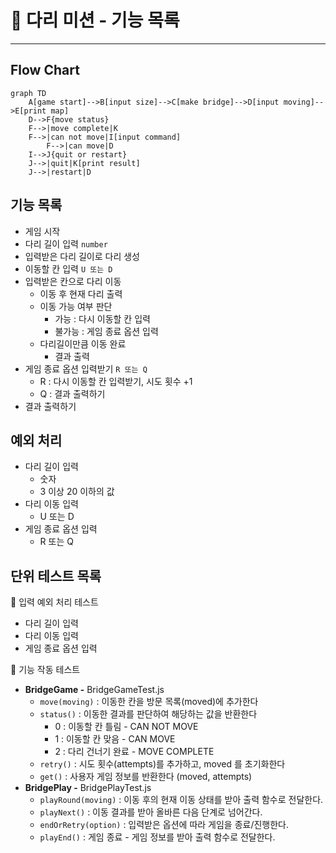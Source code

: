 # 🌉 다리 미션 - 기능 목록

---

## Flow Chart

```mermaid
graph TD
    A[game start]-->B[input size]-->C[make bridge]-->D[input moving]-->E[print map]
    D-->F{move status}
    F-->|move complete|K
    F-->|can not move|I[input command]
		F-->|can move|D
    I-->J{quit or restart}
    J-->|quit|K[print result]
    J-->|restart|D
```


## 기능 목록

- 게임 시작
- 다리 길이 입력 `number`
- 입력받은 다리 길이로 다리 생성
- 이동할 칸 입력 `U 또는 D`
- 입력받은 칸으로 다리 이동
    - 이동 후 현재 다리 출력
    - 이동 가능 여부 판단
        - 가능 : 다시 이동할 칸 입력
        - 불가능 : 게임 종료 옵션 입력
    - 다리길이만큼 이동 완료
        - 결과 출력
- 게임 종료 옵션 입력받기 `R 또는 Q`
    - R : 다시 이동할 칸 입력받기, 시도 횟수 +1
    - Q : 결과 출력하기
- 결과 출력하기


## 예외 처리

- 다리 길이 입력
    - 숫자
    - 3 이상 20 이하의 값
- 다리 이동 입력
    - U 또는 D
- 게임 종료 옵션 입력
    - R 또는 Q


## 단위 테스트 목록

<aside>
📖 입력 예외 처리 테스트

</aside>

- 다리 길이 입력
- 다리 이동 입력
- 게임 종료 옵션 입력

<aside>
📖 기능 작동 테스트

</aside>

- **BridgeGame -** BridgeGameTest.js
    - `move(moving)` : 이동한 칸을 방문 목록(moved)에 추가한다
    - `status()` : 이동한 결과를 판단하여 해당하는 값을 반환한다
        - 0 : 이동할 칸 틀림 - CAN NOT MOVE
        - 1 : 이동할 칸 맞음 - CAN MOVE
        - 2 : 다리 건너기 완료 - MOVE COMPLETE
    - `retry()` : 시도 횟수(attempts)를 추가하고, moved 를 초기화한다
    - `get()` : 사용자 게임 정보를 반환한다 (moved, attempts)
- **BridgePlay -** BridgePlayTest.js
    - `playRound(moving)` : 이동 후의 현재 이동 상태를 받아 출력 함수로 전달한다.
    - `playNext()` : 이동 결과를 받아 올바른 다음 단계로 넘어간다.
    - `endOrRetry(option)` : 입력받은 옵션에 따라 게임을 종료/진행한다.
    - `playEnd()` : 게임 종료 - 게임 정보를 받아 출력 함수로 전달한다.